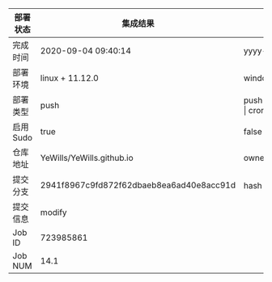 部署状态 | 集成结果 | 参考值
---|---|---
完成时间 | 2020-09-04 09:40:14 | yyyy-mm-dd hh:mm:ss
部署环境 | linux + 11.12.0 | window \| linux + stable
部署类型 | push | push \| pull_request \| api \| cron
启用Sudo | true | false \| true
仓库地址 | YeWills/YeWills.github.io | owner_name/repo_name
提交分支 | 2941f8967c9fd872f62dbaeb8ea6ad40e8acc91d | hash 16位
提交信息 | modify |
Job ID   | 723985861 |
Job NUM  | 14.1 |

